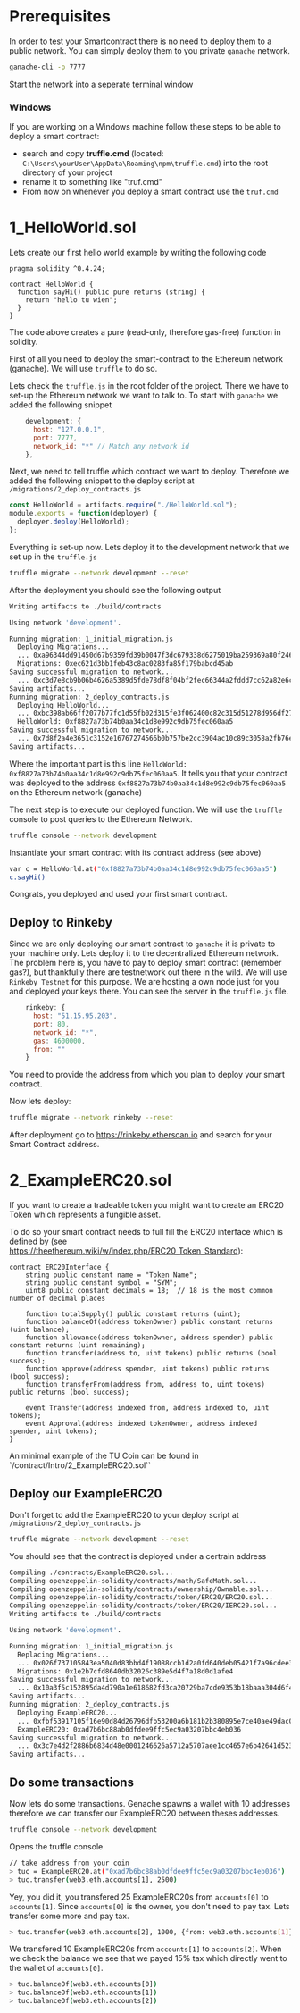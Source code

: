 # Prerequisites

In order to test your Smartcontract there is no need to deploy them to a public network. You can simply deploy them to you private `ganache` network.

```bash
ganache-cli -p 7777
```

Start the network into a seperate terminal window

### Windows

If you are working on a Windows machine follow these steps to be able to deploy a smart contract:

- search and copy **truffle.cmd** (located: `C:\Users\yourUser\AppData\Roaming\npm\truffle.cmd`) into the root directory of your project
- rename it to something like "truf.cmd"
- From now on whenever you deploy a smart contract use the `truf.cmd`

# 1_HelloWorld.sol

Lets create our first hello world example by writing the following code

```solidity
pragma solidity ^0.4.24;

contract HelloWorld {
  function sayHi() public pure returns (string) {
    return "hello tu wien";
  }
}
```

The code above creates a pure (read-only, therefore gas-free) function in solidity.

First of all you need to deploy the smart-contract to the Ethereum network (ganache). We will use `truffle` to do so.

Lets check the `truffle.js` in the root folder of the project. There we have to set-up the Ethereum network we want to talk to. To start with `ganache` we added the following snippet

```javascript
    development: {
      host: "127.0.0.1",
      port: 7777,
      network_id: "*" // Match any network id
    },
```

Next, we need to tell truffle which contract we want to deploy. Therefore we added the following snippet to the deploy script at `/migrations/2_deploy_contracts.js`

```javascript
const HelloWorld = artifacts.require("./HelloWorld.sol");
module.exports = function(deployer) {
  deployer.deploy(HelloWorld);
};
```

Everything is set-up now. Lets deploy it to the development network that we set up in the `truffle.js`

```bash
truffle migrate --network development --reset
```

After the deployment you should see the following output

```bash
Writing artifacts to ./build/contracts

Using network 'development'.

Running migration: 1_initial_migration.js
  Deploying Migrations...
  ... 0xa96344dd91450d67b9359fd39b0047f3dc679338d6275019ba259369a80f246a
  Migrations: 0xec621d3bb1feb43c8ac0283fa85f179babcd45ab
Saving successful migration to network...
  ... 0xc3d7e8cb9b06b4626a5389d5fde78df8f04bf2fec66344a2fddd7cc62a82e6c1
Saving artifacts...
Running migration: 2_deploy_contracts.js
  Deploying HelloWorld...
  ... 0xbc398ab66ff2077b77fc1d55fb02d315fe3f062400c82c315d51278d956df27a
  HelloWorld: 0xf8827a73b74b0aa34c1d8e992c9db75fec060aa5
Saving successful migration to network...
  ... 0x7d8f2a4e3651c3152e16767274566b0b757be2cc3904ac10c89c3058a2fb76ee
Saving artifacts...
```

Where the important part is this line `HelloWorld: 0xf8827a73b74b0aa34c1d8e992c9db75fec060aa5`. It tells you that your contract was deployed to the address `0xf8827a73b74b0aa34c1d8e992c9db75fec060aa5` on the Ethereum network (ganache)

The next step is to execute our deployed function. We will use the `truffle` console to post queries to the Ethereum Network.

```bash
truffle console --network development
```

Instantiate your smart contract with its contract address (see above)

```bash
var c = HelloWorld.at("0xf8827a73b74b0aa34c1d8e992c9db75fec060aa5")
c.sayHi()
```

Congrats, you deployed and used your first smart contract.

## Deploy to Rinkeby

Since we are only deploying our smart contract to `ganache` it is private to your machine only. Lets deploy it to the decentralized Ethereum network. The problem here is, you have to pay to deploy smart contract (remember gas?), but thankfully there are testnetwork out there in the wild. We will use `Rinkeby Testnet` for this purpose. We are hosting a own node just for you and deployed your keys there. You can see the server in the `truffle.js` file.

```javascript
    rinkeby: {
      host: "51.15.95.203",
      port: 80,
      network_id: "*",
      gas: 4600000,
      from: ""
    }
```

You need to provide the address from which you plan to deploy your smart contract.

Now lets deploy:

```bash
truffle migrate --network rinkeby --reset
```

After deployment go to https://rinkeby.etherscan.io and search for your Smart Contract address.

# 2_ExampleERC20.sol

If you want to create a tradeable token you might want to create an ERC20 Token which represents a fungible asset.

To do so your smart contract needs to full fill the ERC20 interface which is defined by (see https://theethereum.wiki/w/index.php/ERC20_Token_Standard):

```solidity
contract ERC20Interface {
    string public constant name = "Token Name";
    string public constant symbol = "SYM";
    uint8 public constant decimals = 18;  // 18 is the most common number of decimal places

    function totalSupply() public constant returns (uint);
    function balanceOf(address tokenOwner) public constant returns (uint balance);
    function allowance(address tokenOwner, address spender) public constant returns (uint remaining);
    function transfer(address to, uint tokens) public returns (bool success);
    function approve(address spender, uint tokens) public returns (bool success);
    function transferFrom(address from, address to, uint tokens) public returns (bool success);

    event Transfer(address indexed from, address indexed to, uint tokens);
    event Approval(address indexed tokenOwner, address indexed spender, uint tokens);
}
```

An minimal example of the TU Coin can be found in `/contract/Intro/2_ExampleERC20.sol``

## Deploy our ExampleERC20

Don't forget to add the ExampleERC20 to your deploy script at `/migrations/2_deploy_contracts.js`

```bash
truffle migrate --network development --reset
```

You should see that the contract is deployed under a certrain address

```bash
Compiling ./contracts/ExampleERC20.sol...
Compiling openzeppelin-solidity/contracts/math/SafeMath.sol...
Compiling openzeppelin-solidity/contracts/ownership/Ownable.sol...
Compiling openzeppelin-solidity/contracts/token/ERC20/ERC20.sol...
Compiling openzeppelin-solidity/contracts/token/ERC20/IERC20.sol...
Writing artifacts to ./build/contracts

Using network 'development'.

Running migration: 1_initial_migration.js
  Replacing Migrations...
  ... 0x026f737105843ea5040d83bbd4f19088ccb1d2a0fd640deb05421f7a96cdee35
  Migrations: 0x1e2b7cfd8640db32026c389e5d4f7a18d0d1afe4
Saving successful migration to network...
  ... 0x10a3f5c152895da4d790a1e618682fd3ca20729ba7cde9353b18baaa304d6f40
Saving artifacts...
Running migration: 2_deploy_contracts.js
  Deploying ExampleERC20...
  ... 0xfbf53917105f16e90d84d26796dfb53200a6b181b2b380895e7ce40ae49dac08
  ExampleERC20: 0xad7b6bc88ab0dfdee9ffc5ec9a03207bbc4eb036
Saving successful migration to network...
  ... 0x3c7e4d2f2886b6834d48e0001246626a5712a5707aee1cc4657e6b42641d5235
Saving artifacts...
```

## Do some transactions

Now lets do some transactions. Genache spawns a wallet with 10 addresses therefore we can transfer our ExampleERC20 between theses addresses.

```bash
truffle console --network development
```

Opens the truffle console

```bash
// take address from your coin
> tuc = ExampleERC20.at("0xad7b6bc88ab0dfdee9ffc5ec9a03207bbc4eb036")
> tuc.transfer(web3.eth.accounts[1], 2500)
```

Yey, you did it, you transfered 25 ExampleERC20s from `accounts[0]` to `accounts[1]`. Since `accounts[0]` is the owner, you don't need to pay tax. Lets transfer some more and pay tax.

```bash
> tuc.transfer(web3.eth.accounts[2], 1000, {from: web3.eth.accounts[1]})
```

We transfered 10 ExampleERC20s from `accounts[1]` to `accounts[2]`. When we check the balance we see that we payed 15% tax which directly went to the wallet of `accounts[0]`.

```bash
> tuc.balanceOf(web3.eth.accounts[0])
> tuc.balanceOf(web3.eth.accounts[1])
> tuc.balanceOf(web3.eth.accounts[2])
```
